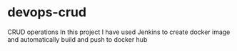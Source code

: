 # devops-crud
CRUD operations 
In this project I have used Jenkins to create docker image and automatically build and push to docker hub 
